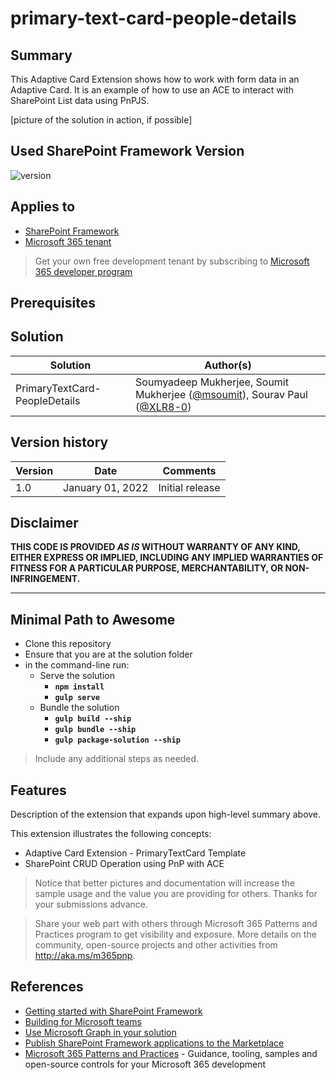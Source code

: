 # primary-text-card-people-details

## Summary

This Adaptive Card Extension shows how to work with form data in an Adaptive Card. It is an example of how to use an ACE to interact with SharePoint List data using PnPJS.

[picture of the solution in action, if possible]

## Used SharePoint Framework Version

![version](https://img.shields.io/badge/version-1.13-green.svg)

## Applies to

- [SharePoint Framework](https://aka.ms/spfx)
- [Microsoft 365 tenant](https://docs.microsoft.com/en-us/sharepoint/dev/spfx/set-up-your-developer-tenant)

> Get your own free development tenant by subscribing to [Microsoft 365 developer program](http://aka.ms/o365devprogram)

## Prerequisites


## Solution

Solution|Author(s)
--------|---------
PrimaryTextCard-PeopleDetails | Soumyadeep Mukherjee, Soumit Mukherjee ([@msoumit](https://github.com/msoumit)), Sourav Paul ([@XLR8-0](https://github.com/XLR8-0))

## Version history

Version|Date|Comments
-------|----|--------
1.0|January 01, 2022|Initial release

## Disclaimer

**THIS CODE IS PROVIDED *AS IS* WITHOUT WARRANTY OF ANY KIND, EITHER EXPRESS OR IMPLIED, INCLUDING ANY IMPLIED WARRANTIES OF FITNESS FOR A PARTICULAR PURPOSE, MERCHANTABILITY, OR NON-INFRINGEMENT.**

---

## Minimal Path to Awesome

- Clone this repository
- Ensure that you are at the solution folder
- in the command-line run:
  * Serve the solution
    - **`npm install`**
    - **`gulp serve`**
  * Bundle the solution
    - **`gulp build --ship`**
    - **`gulp bundle --ship`**
    - **`gulp package-solution --ship`**

> Include any additional steps as needed.

## Features

Description of the extension that expands upon high-level summary above.

This extension illustrates the following concepts:

- Adaptive Card Extension - PrimaryTextCard Template 
- SharePoint CRUD Operation using PnP with ACE

> Notice that better pictures and documentation will increase the sample usage and the value you are providing for others. Thanks for your submissions advance.

> Share your web part with others through Microsoft 365 Patterns and Practices program to get visibility and exposure. More details on the community, open-source projects and other activities from http://aka.ms/m365pnp.

## References

- [Getting started with SharePoint Framework](https://docs.microsoft.com/en-us/sharepoint/dev/spfx/set-up-your-developer-tenant)
- [Building for Microsoft teams](https://docs.microsoft.com/en-us/sharepoint/dev/spfx/build-for-teams-overview)
- [Use Microsoft Graph in your solution](https://docs.microsoft.com/en-us/sharepoint/dev/spfx/web-parts/get-started/using-microsoft-graph-apis)
- [Publish SharePoint Framework applications to the Marketplace](https://docs.microsoft.com/en-us/sharepoint/dev/spfx/publish-to-marketplace-overview)
- [Microsoft 365 Patterns and Practices](https://aka.ms/m365pnp) - Guidance, tooling, samples and open-source controls for your Microsoft 365 development
